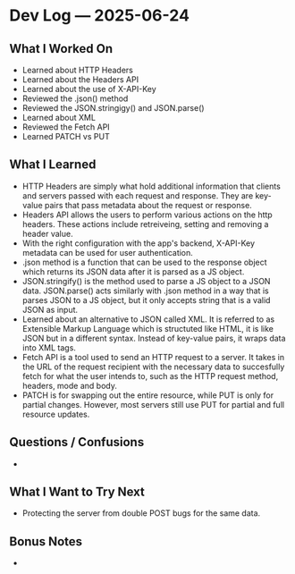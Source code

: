 # Dev Log — 2025-06-24

## What I Worked On

- Learned about HTTP Headers
- Learned about the Headers API
- Learned about the use of X-API-Key
- Reviewed the .json() method
- Reviewed the JSON.stringigy() and JSON.parse()
- Learned about XML
- Reviewed the Fetch API
- Learned PATCH vs PUT

## What I Learned

- HTTP Headers are simply what hold additional information that clients and
  servers passed with each request and response. They are key-value pairs that
  pass metadata about the request or response.
- Headers API allows the users to perform various actions on the http headers.
  These actions include retreiveing, setting and removing a header value.
- With the right configuration with the app's backend, X-API-Key metadata
  can be used for user authentication.
- .json method is a function that can be used to the response object which
  returns its JSON data after it is parsed as a JS object.
- JSON.stringify() is the method used to parse a JS object to a JSON data.
  JSON.parse() acts similarly with .json method in a way that is parses JSON
  to a JS object, but it only accepts string that is a valid JSON as input.
- Learned about an alternative to JSON called XML. It is referred to as
  Extensible Markup Language which is structuted like HTML, it is like JSON
  but in a different syntax. Instead of key-value pairs, it wraps data into
  XML tags.
- Fetch API is a tool used to send an HTTP request to a server. It takes in
  the URL of the request recipient with the necessary data to succesfully fetch
  for what the user intends to, such as the HTTP request method, headers, mode
  and body.
- PATCH is for swapping out the entire resource, while PUT is only for partial
  changes. However, most servers still use PUT for partial and full resource
  updates.

## Questions / Confusions

-

## What I Want to Try Next

- Protecting the server from double POST bugs for the same data.

## Bonus Notes

-
